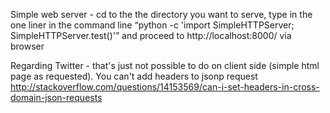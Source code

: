 Simple web server - cd to the the directory you want to serve, type in the one liner in the command line “python -c 'import SimpleHTTPServer; SimpleHTTPServer.test()'” and proceed to http://localhost:8000/ via browser

Regarding Twitter - that's just not possible to do on client side (simple html page as  requested).
You can't add headers to jsonp request http://stackoverflow.com/questions/14153569/can-i-set-headers-in-cross-domain-json-requests 
